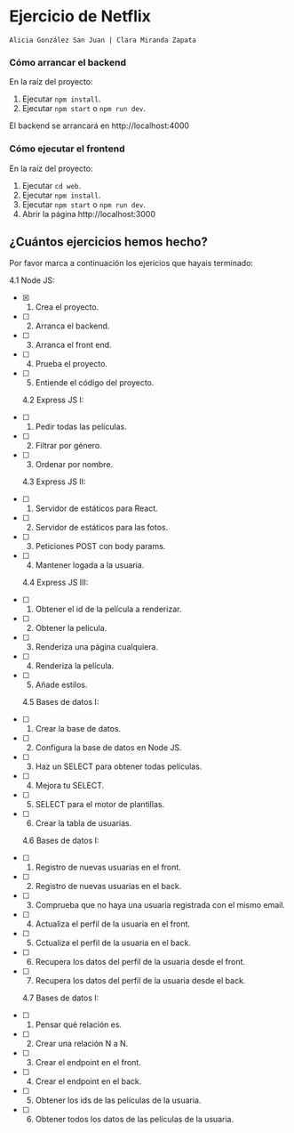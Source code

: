 # Ejercicio de Netflix

```
Alicia González San Juan | Clara Miranda Zapata
```

### Cómo arrancar el **backend**

En la raíz del proyecto:

1. Ejecutar `npm install`.
1. Ejecutar `npm start` o `npm run dev`.

El backend se arrancará en http://localhost:4000

### Cómo ejecutar el **frontend**

En la raíz del proyecto:

1. Ejecutar `cd web`.
1. Ejecutar `npm install`.
1. Ejecutar `npm start` o `npm run dev`.
1. Abrir la página http://localhost:3000

## ¿Cuántos ejercicios hemos hecho?

Por favor marca a continuación los ejericios que hayais terminado:

4.1 Node JS:

- [x] 1. Crea el proyecto.
- [ ] 2. Arranca el backend.
- [ ] 3. Arranca el front end.
- [ ] 4. Prueba el proyecto.
- [ ] 5. Entiende el código del proyecto.

  4.2 Express JS I:

- [ ] 1. Pedir todas las películas.
- [ ] 2. Filtrar por género.
- [ ] 3. Ordenar por nombre.

  4.3 Express JS II:

- [ ] 1. Servidor de estáticos para React.
- [ ] 2. Servidor de estáticos para las fotos.
- [ ] 3. Peticiones POST con body params.
- [ ] 4. Mantener logada a la usuaria.

  4.4 Express JS III:

- [ ] 1. Obtener el id de la película a renderizar.
- [ ] 2. Obtener la película.
- [ ] 3. Renderiza una página cualquiera.
- [ ] 4. Renderiza la película.
- [ ] 5. Añade estilos.

  4.5 Bases de datos I:

- [ ] 1. Crear la base de datos.
- [ ] 2. Configura la base de datos en Node JS.
- [ ] 3. Haz un SELECT para obtener todas películas.
- [ ] 4. Mejora tu SELECT.
- [ ] 5. SELECT para el motor de plantillas.
- [ ] 6. Crear la tabla de usuarias.

  4.6 Bases de datos I:

- [ ] 1. Registro de nuevas usuarias en el front.
- [ ] 2. Registro de nuevas usuarias en el back.
- [ ] 3. Comprueba que no haya una usuaria registrada con el mismo email.
- [ ] 4. Actualiza el perfil de la usuaria en el front.
- [ ] 5. Cctualiza el perfil de la usuaria en el back.
- [ ] 6. Recupera los datos del perfil de la usuaria desde el front.
- [ ] 7. Recupera los datos del perfil de la usuaria desde el back.

  4.7 Bases de datos I:

- [ ] 1. Pensar qué relación es.
- [ ] 2. Crear una relación N a N.
- [ ] 3. Crear el endpoint en el front.
- [ ] 4. Crear el endpoint en el back.
- [ ] 5. Obtener los ids de las películas de la usuaria.
- [ ] 6. Obtener todos los datos de las películas de la usuaria.
